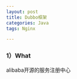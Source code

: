 ```yaml
---
layout: post
title: Dubbo框架
categories: Java
tags: Nginx

---
```


### 1）What ###

alibaba开源的服务注册中心

